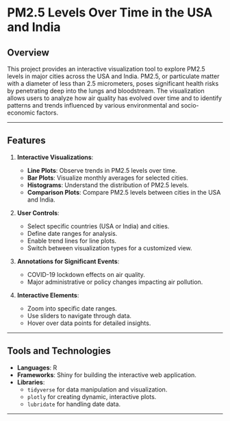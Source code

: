 # PM2.5 Levels Over Time in the USA and India

## Overview

This project provides an interactive visualization tool to explore PM2.5 levels in major cities across the USA and India. PM2.5, or particulate matter with a diameter of less than 2.5 micrometers,
poses significant health risks by penetrating deep into the lungs and bloodstream. The visualization allows users to analyze how air quality has evolved over time and to identify patterns and trends influenced by various environmental and socio-economic factors.

---

## Features

1. **Interactive Visualizations**:
   - **Line Plots**: Observe trends in PM2.5 levels over time.
   - **Bar Plots**: Visualize monthly averages for selected cities.
   - **Histograms**: Understand the distribution of PM2.5 levels.
   - **Comparison Plots**: Compare PM2.5 levels between cities in the USA and India.
   
2. **User Controls**:
   - Select specific countries (USA or India) and cities.
   - Define date ranges for analysis.
   - Enable trend lines for line plots.
   - Switch between visualization types for a customized view.

3. **Annotations for Significant Events**:
   - COVID-19 lockdown effects on air quality.
   - Major administrative or policy changes impacting air pollution.

4. **Interactive Elements**:
   - Zoom into specific date ranges.
   - Use sliders to navigate through data.
   - Hover over data points for detailed insights.

---

## Tools and Technologies

- **Languages**: R
- **Frameworks**: Shiny for building the interactive web application.
- **Libraries**:
  - `tidyverse` for data manipulation and visualization.
  - `plotly` for creating dynamic, interactive plots.
  - `lubridate` for handling date data.

---
